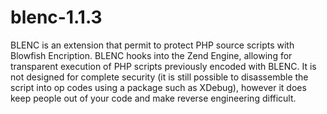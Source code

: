 blenc-1.1.3
===========

BLENC is an extension that permit to protect PHP source scripts with Blowfish Encription. BLENC hooks into the Zend Engine, allowing for transparent execution of PHP scripts previously encoded with BLENC. It is not designed for complete security (it is still possible to disassemble the script into op codes using a package such as XDebug), however it does keep people out of your code and make reverse engineering difficult.
